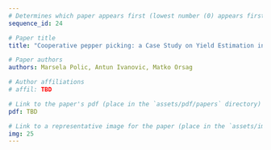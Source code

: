 ```yaml
---
# Determines which paper appears first (lowest number (0) appears first)
sequence_id: 24

# Paper title
title: "Cooperative pepper picking: a Case Study on Yield Estimation in IndoorAgriculture (Poster)"

# Paper authors
authors: Marsela Polic, Antun Ivanovic, Matko Orsag

# Author affiliations
# affil: TBD

# Link to the paper's pdf (place in the `assets/pdf/papers` directory)
pdf: TBD

# Link to a representative image for the paper (place in the `assets/img/papers` directory)
img: 25
---
```

